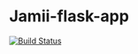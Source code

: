 # Jamii-flask-app

[![Build Status](https://travis-ci.org/Victorteka/jamii-flask-app.svg?branch=master)](https://travis-ci.org/Victorteka/jamii-flask-app)
